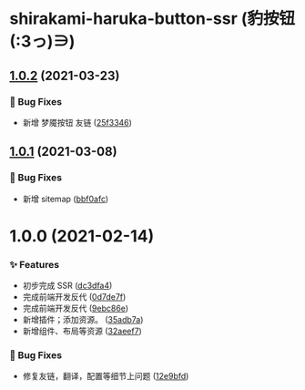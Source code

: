 # shirakami-haruka-button-ssr (豹按钮(:3っ)∋)

## [1.0.2](https://github.com/CaoMeiYouRen/shirakami-haruka-button-ssr/compare/v1.0.1...v1.0.2) (2021-03-23)


### 🐛 Bug Fixes

* 新增 梦魇按钮 友链 ([25f3346](https://github.com/CaoMeiYouRen/shirakami-haruka-button-ssr/commit/25f3346))

## [1.0.1](https://github.com/CaoMeiYouRen/shirakami-haruka-button-ssr/compare/v1.0.0...v1.0.1) (2021-03-08)


### 🐛 Bug Fixes

* 新增 sitemap ([bbf0afc](https://github.com/CaoMeiYouRen/shirakami-haruka-button-ssr/commit/bbf0afc))

# 1.0.0 (2021-02-14)


### ✨ Features

* 初步完成 SSR ([dc3dfa4](https://github.com/CaoMeiYouRen/shirakami-haruka-button-ssr/commit/dc3dfa4))
* 完成前端开发反代 ([0d7de7f](https://github.com/CaoMeiYouRen/shirakami-haruka-button-ssr/commit/0d7de7f))
* 完成前端开发反代 ([9ebc86e](https://github.com/CaoMeiYouRen/shirakami-haruka-button-ssr/commit/9ebc86e))
* 新增插件；添加资源。 ([35adb7a](https://github.com/CaoMeiYouRen/shirakami-haruka-button-ssr/commit/35adb7a))
* 新增组件、布局等资源 ([32aeef7](https://github.com/CaoMeiYouRen/shirakami-haruka-button-ssr/commit/32aeef7))


### 🐛 Bug Fixes

* 修复友链，翻译，配置等细节上问题 ([12e9bfd](https://github.com/CaoMeiYouRen/shirakami-haruka-button-ssr/commit/12e9bfd))

